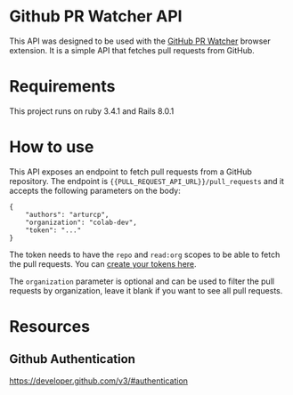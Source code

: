 # Github PR Watcher API

This API was designed to be used with the [GitHub PR Watcher](https://github.com/arturcp/pr-watcher) browser extension. It is a simple API that fetches pull requests from GitHub.

# Requirements

This project runs on ruby 3.4.1 and Rails 8.0.1

# How to use

This API exposes an endpoint to fetch pull requests from a GitHub repository. The endpoint is `{{PULL_REQUEST_API_URL}}/pull_requests` and it accepts the following parameters on the body:

```
{
    "authors": "arturcp",
    "organization": "colab-dev",
    "token": "..."
}
```

The token needs to have the `repo` and `read:org` scopes to be able to fetch the pull requests. You can [create your tokens here](https://github.com/settings/tokens).

The `organization` parameter is optional and can be used to filter the pull requests by organization, leave it blank if you want to see all pull requests.

# Resources

## Github Authentication

https://developer.github.com/v3/#authentication
